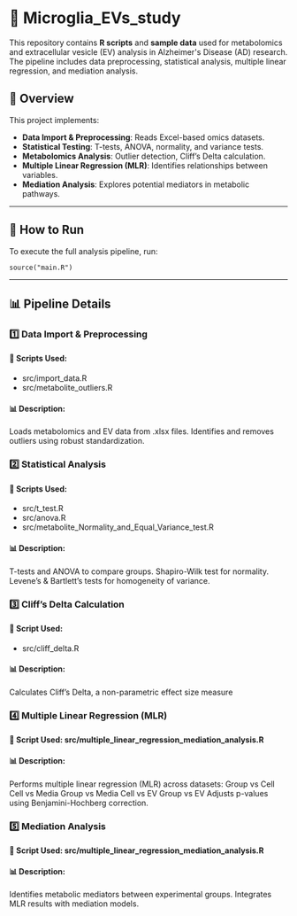 # 🧬 Microglia_EVs_study

This repository contains **R scripts** and **sample data** used for metabolomics and extracellular vesicle (EV) analysis in Alzheimer's Disease (AD) research. The pipeline includes data preprocessing, statistical analysis, multiple linear regression, and mediation analysis.

## 📖 Overview

This project implements:
- **Data Import & Preprocessing**: Reads Excel-based omics datasets.
- **Statistical Testing**: T-tests, ANOVA, normality, and variance tests.
- **Metabolomics Analysis**: Outlier detection, Cliff’s Delta calculation.
- **Multiple Linear Regression (MLR)**: Identifies relationships between variables.
- **Mediation Analysis**: Explores potential mediators in metabolic pathways.
---
## 🚀 How to Run
To execute the full analysis pipeline, run:
```
source("main.R")
```
---

## 📊 Pipeline Details
### 1️⃣ Data Import & Preprocessing
#### 📂 Scripts Used:
- src/import_data.R
- src/metabolite_outliers.R
#### 📊 Description:
Loads metabolomics and EV data from .xlsx files.
Identifies and removes outliers using robust standardization.


### 2️⃣ Statistical Analysis
#### 📂 Scripts Used:
- src/t_test.R
- src/anova.R
- src/metabolite_Normality_and_Equal_Variance_test.R
#### 📊 Description:
T-tests and ANOVA to compare groups.
Shapiro-Wilk test for normality.
Levene’s & Bartlett’s tests for homogeneity of variance.


### 3️⃣ Cliff’s Delta Calculation
#### 📂 Script Used:
- src/cliff_delta.R
#### 📊 Description:
Calculates Cliff’s Delta, a non-parametric effect size measure


### 4️⃣ Multiple Linear Regression (MLR)
#### 📂 Script Used: src/multiple_linear_regression_mediation_analysis.R
#### 📊 Description:
Performs multiple linear regression (MLR) across datasets:
Group vs Cell
Cell vs Media
Group vs Media
Cell vs EV
Group vs EV
Adjusts p-values using Benjamini-Hochberg correction.


### 5️⃣ Mediation Analysis
#### 📂 Script Used: src/multiple_linear_regression_mediation_analysis.R
#### 📊 Description:
Identifies metabolic mediators between experimental groups.
Integrates MLR results with mediation models.

